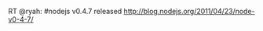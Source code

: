 <!--
id: 4890235934
link: http://kevinisom.info/post/4890235934/rt-ryah-nodejs-v0-4-7-released
slug: rt-ryah-nodejs-v0-4-7-released
date: Sun Apr 24 2011 22:59:40 GMT+1200 (NZST)
raw: {"blog_name":"kevinisom","id":4890235934,"post_url":"http://kevinisom.info/post/4890235934/rt-ryah-nodejs-v0-4-7-released","slug":"rt-ryah-nodejs-v0-4-7-released","type":"text","date":"2011-04-24 10:59:40 GMT","timestamp":1303642780,"state":"published","format":"html","reblog_key":"Rq5jqqnE","tags":[],"short_url":"http://tmblr.co/Zw68Yy4ZUnGU","highlighted":[],"feed_item":"http://twitter.com/kev_nz/statuses/61592707142909952","from_feed_id":"650289","note_count":0,"title":null,"body":"<p>RT @ryah: #nodejs v0.4.7 released <a href=\"http://blog.nodejs.org/2011/04/23/node-v0-4-7/\" target=\"_blank\">http://blog.nodejs.org/2011/04/23/node-v0-4-7/</a></p>"}
publish: 2011-04-024
tags: 
title: null
-->


RT @ryah: \#nodejs v0.4.7 released
<http://blog.nodejs.org/2011/04/23/node-v0-4-7/>



